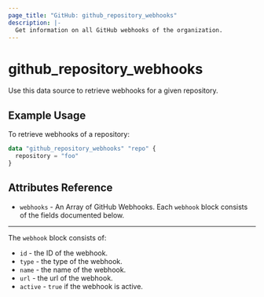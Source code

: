 ```yaml
---
page_title: "GitHub: github_repository_webhooks"
description: |-
  Get information on all GitHub webhooks of the organization.
---
```


# github\_repository\_webhooks

Use this data source to retrieve webhooks for a given repository.

## Example Usage

To retrieve webhooks of a repository:

```terraform
data "github_repository_webhooks" "repo" {
  repository = "foo"
}
```

## Attributes Reference

* `webhooks` - An Array of GitHub Webhooks. Each `webhook` block consists of the fields documented below.

---

The `webhook` block consists of:

* `id` - the ID of the webhook.
* `type` - the type of the webhook.
* `name` - the name of the webhook.
* `url` - the url of the webhook.
* `active` - `true` if the webhook is active.
